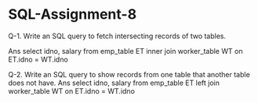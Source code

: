 # SQL-Assignment-8
Q-1. Write an SQL query to fetch intersecting records of two tables.

Ans  select  idno, salary
         from emp_table ET inner join 
        worker_table WT on ET.idno = WT.idno

Q-2. Write an SQL query to show records from one table that another table does not
have.
Ans  select  idno, salary
         from emp_table ET left join 
        worker_table WT on ET.idno = WT.idno
